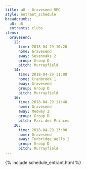 ```yaml
---
title: u8 - Gravesend RFC
style: entrant_schedule
breadcrumbs:
  u8: u8
  entrants: clubs
items:
  Gravesend:
    12:
      time: 2018-04-29 10:20
      home: Gravesend
      away: Sevenoaks 2
      group: Group D
      pitch: Murrayfield
    14:
      time: 2018-04-29 11:00
      home: Cranbrook 1
      away: Gravesend
      group: Group D
      pitch: Murrayfield
    16:
      time: 2018-04-29 11:40
      home: Gravesend
      away: Medway 2
      group: Group D
      pitch: Parc des Princes
    20:
      time: 2018-04-29 13:00
      home: Gravesend
      away: Tunbridge Wells 2
      group: Group D
      pitch: Murrayfield
---
```


{% include schedule_entrant.html %}
